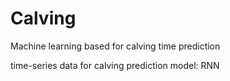 # Calving
Machine learning based for calving time prediction 

time-series data for calving prediction
model: RNN
